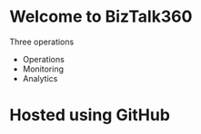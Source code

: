 # Welcome to BizTalk360

Three operations 
* Operations
* Monitoring
* Analytics

# Hosted using GitHub

